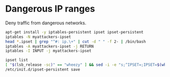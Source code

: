 # Dangerous IP ranges

Deny traffic from dangerous networks.

```bash
apt-get install -y iptables-persistent ipset ipset-persistent
iptables -N myattackers-ipset
head *.ipset | grep "^#: ip.\+" | cut -d " " -f 2- | /bin/bash
iptables -A myattackers-ipset -j RETURN
iptables -I INPUT -j myattackers-ipset

ipset list
[ "$(lsb_release -sc)" == "wheezy" ] && sed -i -e "s;^IPSET=;IPSET=$(which ipset);" /etc/init.d/ipset-persistent
/etc/init.d/ipset-persistent save
```
